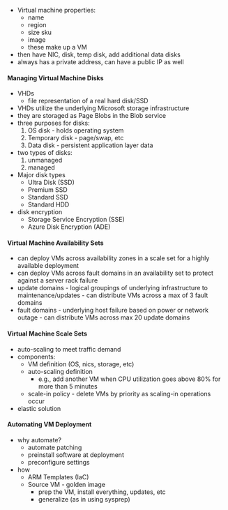 -  Virtual machine properties:
	- name
	- region
	- size sku
	- image
	- these make up a VM
- then have NIC, disk, temp disk, add additional data disks
- always has a private address, can have a public IP as well

#### Managing Virtual Machine Disks
- VHDs
	- file representation of a real hard disk/SSD
- VHDs utilize the underlying Microsoft storage infrastructure
- they are storaged as Page Blobs in the Blob service
- three purposes for disks:
	1. OS disk - holds operating system
	2. Temporary disk - page/swap, etc
	3. Data disk - persistent application layer data
- two types of disks:
	1. unmanaged
	2. managed
- Major disk types
	- Ultra Disk (SSD)
	- Premium SSD
	- Standard SSD
	- Standard HDD
- disk encryption
	- Storage Service Encryption (SSE)
	- Azure Disk Encryption (ADE)

#### Virtual Machine Availability Sets
- can deploy VMs across availability zones in a scale set for a highly available deployment
- can deploy VMs across fault domains in an availability set to protect against a server rack failure
- update domains - logical groupings of underlying infrastructure to maintenance/updates - can distribute VMs across a max of 3 fault domains
- fault domains - underlying host failure based on power or network outage - can distribute VMs across max 20 update domains

#### Virtual Machine Scale Sets
- auto-scaling to meet traffic demand
- components:
	- VM definition (OS, nics, storage, etc)
	- auto-scaling definition
		- e.g., add another VM when CPU utilization goes above 80% for more than 5 minutes
	- scale-in policy - delete VMs by priority as scaling-in operations occur
- elastic solution

#### Automating VM Deployment
- why automate?
	- automate patching
	- preinstall software at deployment
	- preconfigure settings
- how
	- ARM Templates (IaC)
	- Source VM - golden image
		- prep the VM, install everything, updates, etc
		- generalize (as in using sysprep)
























































































